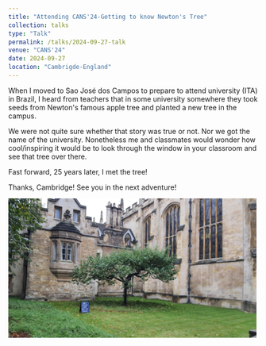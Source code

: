 ```yaml
---
title: "Attending CANS'24-Getting to know Newton's Tree"
collection: talks
type: "Talk"
permalink: /talks/2024-09-27-talk
venue: "CANS'24"
date: 2024-09-27
location: "Cambrigde-England"
---
```


When I moved to Sao José dos Campos to prepare to attend university (ITA) in Brazil, I heard from teachers that in some university somewhere they took seeds from Newton's famous apple tree and planted a new tree in the campus. 

We were not quite sure whether that story was true or not. Nor we got the name of the university. Nonetheless me and classmates would wonder how cool/inspiring it would be to look through the window in your classroom and see that tree over there. 

Fast forward, 25 years later, I met the tree!

Thanks, Cambridge! 
See you in the next adventure!


<img  src="/images/talks/2024-09-27/newton-tree.jpg" width="500">





